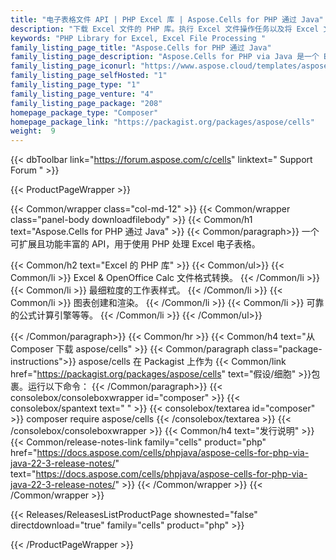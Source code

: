 ```yaml
---
title: "电子表格文件 API | PHP Excel 库 | Aspose.Cells for PHP 通过 Java"
description: "下载 Excel 文件的 PHP 库。执行 Excel 文件操作任务以及将 Excel 文件导出为 PDF、图像、CSV 和许多其他格式，而无需依赖 Microsoft Excel。"
keywords: "PHP Library for Excel, Excel File Processing "
family_listing_page_title: "Aspose.Cells for PHP 通过 Java"
family_listing_page_description: "Aspose.Cells for PHP via Java 是一个 Excel 电子表格处理 API，它允许开发人员在使用 JavaBridge 的同时在他们的 PHP 应用程序中使用读取、写入和操作 Excel 电子表格的能力。"
family_listing_page_iconurl: "https://www.aspose.cloud/templates/aspose/App_Themes/V3/images/cells/272x272/aspose.cells-for-php-via-java-min.png"
family_listing_page_selfHosted: "1"
family_listing_page_type: "1"
family_listing_page_venture: "4"
family_listing_page_package: "208"
homepage_package_type: "Composer"
homepage_package_link: "https://packagist.org/packages/aspose/cells"
weight:  9
---
```


{{< dbToolbar link="https://forum.aspose.com/c/cells" linktext=" Support Forum " >}}


{{< ProductPageWrapper >}}

<!-- ProductPageContent-->
{{< Common/wrapper class="col-md-12" >}}
{{< Common/wrapper class="panel-body downloadfilebody" >}}
{{< Common/h1 text="Aspose.Cells for PHP 通过 Java" >}}
{{< Common/paragraph>}}
一个可扩展且功能丰富的 API，用于使用 PHP 处理 Excel 电子表格。

{{< Common/h2 text="Excel 的 PHP 库"  >}} {{< Common/ul>}}
    {{< Common/li >}} Excel & OpenOffice Calc 文件格式转换。 {{< /Common/li >}}
   {{< Common/li >}} 最细粒度的工作表样式。 {{< /Common/li >}}
   {{< Common/li >}} 图表创建和渲染。 {{< /Common/li >}}
   {{< Common/li >}} 可靠的公式计算引擎等等。 {{< /Common/li >}}
 {{< /Common/ul>}}

{{< /Common/paragraph>}}
{{< Common/hr >}}
{{< Common/h4 text="从 Composer 下载 aspose/cells"  >}}
{{< Common/paragraph class="package-instructions">}}
aspose/cells 在 Packagist 上作为
{{< Common/link href="https://packagist.org/packages/aspose/cells" text="假设/细胞"  >}}包裹。运行以下命令：
{{< /Common/paragraph>}}
{{< consolebox/consoleboxwrapper id="composer" >}}
       {{< consolebox/spantext text=" " >}}
       {{< consolebox/textarea id="composer" >}} composer require aspose/cells {{< /consolebox/textarea >}}
{{< /consolebox/consoleboxwrapper >}}
{{< Common/h4 text="发行说明"  >}}
{{< Common/release-notes-link family="cells" product="php" href="https://docs.aspose.com/cells/phpjava/aspose-cells-for-php-via-java-22-3-release-notes/" text="https://docs.aspose.com/cells/phpjava/aspose-cells-for-php-via-java-22-3-release-notes/"  >}}
{{< /Common/wrapper >}}
{{< /Common/wrapper >}}

<!-- /ProductPageContent-->



<!-- ReleasesListProductPage-->
   {{< Releases/ReleasesListProductPage shownested="false"  directdownload="true" family="cells" product="php" >}}
<!-- /ReleasesListProductPage-->

{{< /ProductPageWrapper >}}

